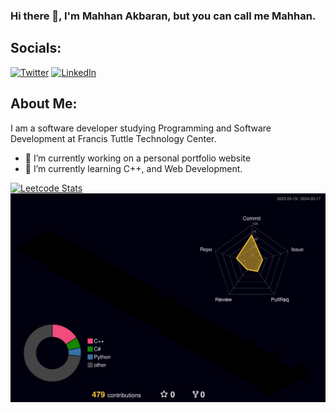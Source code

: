 ### Hi there 👋, I'm Mahhan Akbaran, but you can call me Mahhan.

## Socials:
<a href="http://www.twitter.com/mahhanakbaran"><img src="https://www.svgrepo.com/show/475689/twitter-color.svg" alt="Twitter" width="35px"/></a>
<a href="https://www.linkedin.com/in/mahhan-akbaran/"><img src="https://www.svgrepo.com/show/448234/linkedin.svg" alt="LinkedIn" width="35px"/></a>


## About Me:
I am a software developer studying Programming and Software Development at Francis Tuttle Technology Center.


- 🔭 I’m currently working on a personal portfolio website
- 🌱 I’m currently learning C++, and Web Development.

[![Leetcode Stats](https://leetcard.jacoblin.cool/mahhanakbaran)](https://leetcode.com/mahhanakbaran?theme=wtf)
![](./profile-3d-contrib/profile-night-rainbow.svg)

